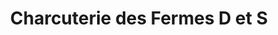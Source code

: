 ---
title: "Charcuterie des Fermes D et S"
url: /may-sur-orne/charcuterie-des-fermes-d-et-s/
shop: boucherie
---